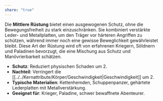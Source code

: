 ```yaml
---
share: "true"
---
```

Die **Mittlere Rüstung** bietet einen ausgewogenen Schutz, ohne die Bewegungsfreiheit zu stark einzuschränken. Sie kombiniert verstärkte Leder- und Metallplatten, um den Träger vor härteren Angriffen zu schützen, während immer noch eine gewisse Beweglichkeit gewährleistet bleibt. Diese Art der Rüstung wird oft von erfahrenen Kriegern, Söldnern und Paladinen bevorzugt, die eine Mischung aus Schutz und Manövrierbarkeit schätzen.  
  
- **Schutz**: Reduziert physischen Schaden um 2.  
- **Nachteil**: Verringert die [[../../Kernattribute/Körper/Geschwindigkeit|Geschwindigkeit]] um 2.  
- **Typische Materialien**: Kettenhemden, Schuppenpanzer, gehärtete Lederplatten mit Metallverstärkung.  
- **Geeignet für**: Krieger, Paladine, schwer bewaffnete Abenteurer.